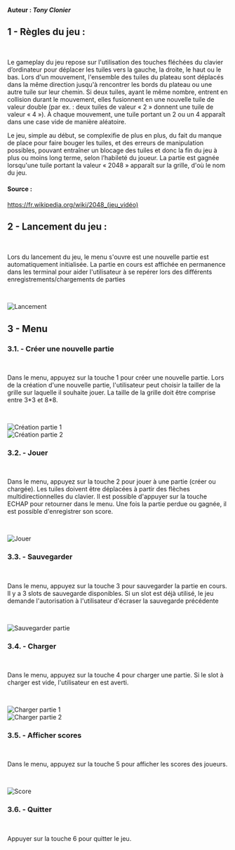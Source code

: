 #### Auteur : *Tony Clonier*

## 1 - Règles du jeu :
</br>
<p>Le gameplay du jeu repose sur l'utilisation des touches fléchées du clavier d’ordinateur pour déplacer les tuiles vers la gauche, la droite, le haut ou le bas. 
Lors d'un mouvement, l'ensemble des tuiles du plateau sont déplacés dans la même direction jusqu'à rencontrer les bords du plateau ou une autre tuile sur leur chemin. 
Si deux tuiles, ayant le même nombre, entrent en collision durant le mouvement, elles fusionnent en une nouvelle tuile de valeur double (par ex. : deux tuiles de valeur « 2 » donnent une tuile de valeur « 4 »). 
À chaque mouvement, une tuile portant un 2 ou un 4 apparaît dans une case vide de manière aléatoire.</p>

<p>Le jeu, simple au début, se complexifie de plus en plus, du fait du manque de place pour faire bouger les tuiles, et des erreurs de manipulation possibles, pouvant entraîner un blocage des tuiles et donc la fin du jeu à plus ou moins long terme, selon l’habileté du joueur. 
La partie est gagnée lorsqu'une tuile portant la valeur « 2048 » apparaît sur la grille, d'où le nom du jeu.</p>

#### Source :
<https://fr.wikipedia.org/wiki/2048_(jeu_vidéo)>


## 2 - Lancement du jeu :
</br>
<p> Lors du lancement du jeu, le menu s'ouvre est une nouvelle partie est automatiquement initialisée. 
La partie en cours est affichée en permanence dans les terminal pour aider l'utilisateur à se repérer lors des différents enregistrements/chargements de parties</p>
</br>

![Lancement](./img/2048_lancement.png "Lancement")

## 3 - Menu
### 3.1. - Créer une nouvelle partie
</br>
<p> Dans le menu, appuyez sur la touche 1 pour créer une nouvelle partie.
Lors de la création d'une nouvelle partie, l'utilisateur peut choisir la tailler de la grille sur laquelle il souhaite jouer.
La taille de la grille doit être comprise entre 3*3 et 8*8.</p>
</br>

![Création partie 1](./img/2048_creer_partie_1.png "Création partie 1")
</br>
![Création partie 2](./img/2048_creer_partie_2.png "Création partie 2")
</br>

### 3.2. - Jouer
</br>
<p> Dans le menu, appuyez sur la touche 2 pour jouer à une partie (créer ou chargée).
Les tuiles doivent être déplacées à partir des flèches multidirectionnelles du clavier.
Il est possible d'appuyer sur la touche ECHAP pour retourner dans le menu.
Une fois la partie perdue ou gagnée, il est possible d'enregistrer son score.</p>
</br>

![Jouer](./img/2048_jouer.png "Jouer")
</br>

### 3.3. - Sauvegarder
</br>
<p> Dans le menu, appuyez sur la touche 3 pour sauvegarder la partie en cours.
Il y a 3 slots de sauvegarde disponibles. Si un slot est déjà utilisé, le jeu demande l'autorisation à l'utilisateur d'écraser la sauvegarde précédente</p>
</br>

![Sauvegarder partie](./img/2048_sauvegarder.png "Sauvegarder partie")
</br>

### 3.4. - Charger
</br>
<p> Dans le menu, appuyez sur la touche 4 pour charger une partie.
Si le slot à charger est vide, l'utilisateur en est averti.</p>
</br>

![Charger partie 1](./img/2048_chargement_1.png "Charger partie 1")
</br>
![Charger partie 2](./img/2048_chargement_2.png "Charger partie 2")
</br>

### 3.5. - Afficher scores
</br>
<p> Dans le menu, appuyez sur la touche 5 pour afficher les scores des joueurs.</p>
</br>

![Score](./img/2048_score.png "Score")
</br>

### 3.6. - Quitter
</br>
<p> Appuyer sur la touche 6 pour quitter le jeu.</p>
</br>





